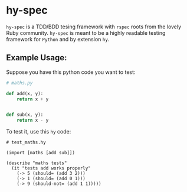 hy-spec
=======

`hy-spec` is a TDD/BDD tesing framework with `rspec` roots from the lovely Ruby community. `hy-spec` is meant to be a highly readable testing framework for `Python` and by extension `hy`.

Example Usage:
--------------

Suppose you have this python code you want to test:

```python
# maths.py

def add(x, y):
    return x + y


def sub(x, y):
    return x - y
```

To test it, use this `hy` code:

```hy
# test_maths.hy

(import [maths [add sub]])

(describe "maths tests"
  (it "tests add works properly"
    (-> 5 (should= (add 3 2)))
    (-> 1 (should= (add 0 1)))
    (-> 9 (should-not= (add 1 1)))))
```
